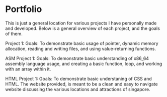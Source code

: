 # Portfolio
This is just a general location for various projects I have personally made and developed. Below is a general overview of each project, and the goals of them.

Project 1:
Goals: To demonstrate basic usage of pointer, dynamic memory allocation, reading and writing files, and using value-returning functions.

ASM Project 1:
Goals: To demonstrate basic understanding of x86_64 assembly language usage, and creating a basic function, loop, and working with an array within it.

HTML Project 1:
Goals: To demonstrate basic understaning of CSS and HTML. The website provided, is meant to be a clean and easy to navigate website discussing the various locations and attractions of singapore.
